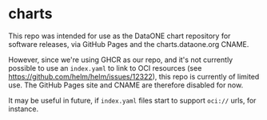 # charts
This repo was intended for use as the DataONE chart repository for software releases, via GitHub Pages and the charts.dataone.org CNAME.

However, since we're using GHCR as our repo, and it's not currently possible to use an `index.yaml` to link to OCI resources (see https://github.com/helm/helm/issues/12322), this repo is currently of limited use. The GitHub Pages site and CNAME are therefore disabled for now.

It may be useful in future, if `index.yaml` files start to support `oci://` urls, for instance.
